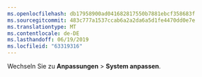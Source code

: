 ```yaml
---
ms.openlocfilehash: db17958900ad041682817550b7881ebcf358683f
ms.sourcegitcommit: 483c777a1537ccab6a2a2da6a5d1fe4470dd0e7e
ms.translationtype: MT
ms.contentlocale: de-DE
ms.lasthandoff: 06/19/2019
ms.locfileid: "63319316"
---
```

Wechseln Sie zu **Anpassungen** > **System anpassen**.